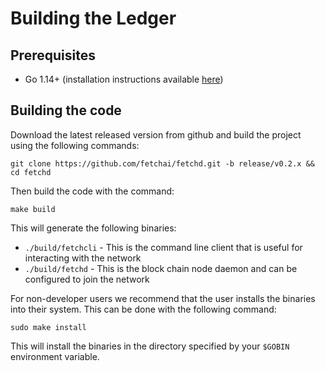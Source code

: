 # Building the Ledger

## Prerequisites

- Go 1.14+ (installation instructions available [here](https://golang.org/dl/]))

## Building the code

Download the latest released version from github and build the project using the following commands:

    git clone https://github.com/fetchai/fetchd.git -b release/v0.2.x && cd fetchd

Then build the code with the command:

    make build

This will generate the following binaries:

- `./build/fetchcli` - This is the command line client that is useful for interacting with the network
- `./build/fetchd` - This is the block chain node daemon and can be configured to join the network

For non-developer users we recommend that the user installs the binaries into their system. This can be done with the following command:

    sudo make install

This will install the binaries in the directory specified by your `$GOBIN` environment variable.
